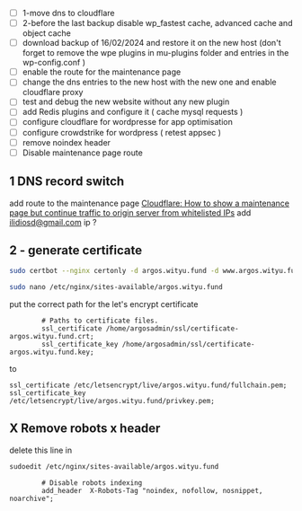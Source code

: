 - [ ] 1-move dns to cloudflare
- [ ] 2-before the last backup disable wp_fastest cache, advanced cache and object cache
- [ ] download backup of 16/02/2024 and restore it on the new host (don't forget to remove the wpe plugins in mu-plugins folder and entries in the wp-config.conf )
- [ ] enable the route for the maintenance page
- [ ] change the dns entries to the new host with the new one and enable cloudflare proxy
- [ ] test and debug the new website without any new plugin
- [ ] add Redis plugins and configure it ( cache mysql requests )
- [ ] configure cloudflare for wordpresse for app optimisation
- [ ] configure crowdstrike for wordpress ( retest appsec )
- [ ] remove noindex header
- [ ] Disable maintenance page route
## 1  DNS record switch
add route to the maintenance page
[Cloudflare: How to show a maintenance page but continue traffic to origin server from whitelisted IPs](https://www.infiniroot.com/blog/1226/cloudflare-how-to-show-maintenance-page-ip-exception-whitelist)
add ilidiosd@gmail.com ip ?

## 2 - generate certificate
```bash 
sudo certbot --nginx certonly -d argos.wityu.fund -d www.argos.wityu.fund
```

```bash
sudo nano /etc/nginx/sites-available/argos.wityu.fund
```

put the correct path for the let's encrypt certificate 

```
        # Paths to certificate files.
        ssl_certificate /home/argosadmin/ssl/certificate-argos.wityu.fund.crt;
        ssl_certificate_key /home/argosadmin/ssl/certificate-argos.wityu.fund.key;
```

to 
```
ssl_certificate /etc/letsencrypt/live/argos.wityu.fund/fullchain.pem; ssl_certificate_key /etc/letsencrypt/live/argos.wityu.fund/privkey.pem;
```



## X Remove robots x header 

delete this line in 
```bash 
sudoedit /etc/nginx/sites-available/argos.wityu.fund
```

```
        # Disable robots indexing
        add_header  X-Robots-Tag "noindex, nofollow, nosnippet, noarchive";
```